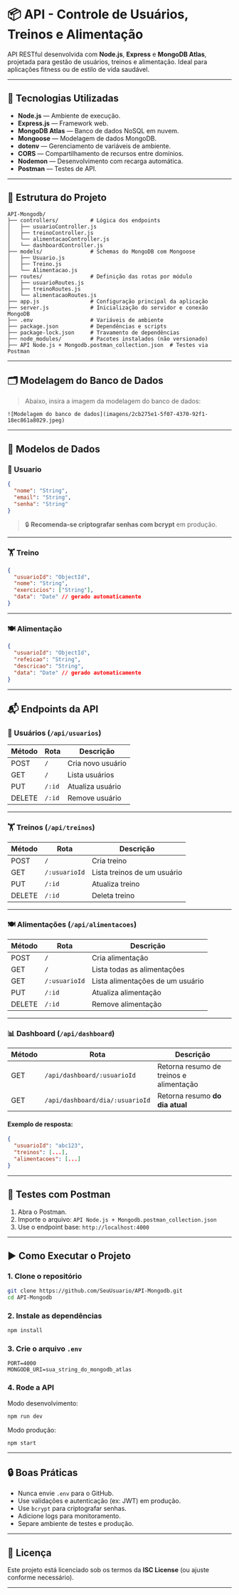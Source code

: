 
# 📦 API - Controle de Usuários, Treinos e Alimentação

API RESTful desenvolvida com **Node.js**, **Express** e **MongoDB Atlas**, projetada para gestão de usuários, treinos e alimentação. Ideal para aplicações fitness ou de estilo de vida saudável.

---

## 🧪 Tecnologias Utilizadas

- **Node.js** — Ambiente de execução.
- **Express.js** — Framework web.
- **MongoDB Atlas** — Banco de dados NoSQL em nuvem.
- **Mongoose** — Modelagem de dados MongoDB.
- **dotenv** — Gerenciamento de variáveis de ambiente.
- **CORS** — Compartilhamento de recursos entre domínios.
- **Nodemon** — Desenvolvimento com recarga automática.
- **Postman** — Testes de API.

---

## 📁 Estrutura do Projeto

```
API-Mongodb/
├── controllers/          # Lógica dos endpoints
│   ├── usuarioController.js
│   ├── treinoController.js
│   └── alimentacaoController.js
│   └── dashboardController.js
├── models/               # Schemas do MongoDB com Mongoose
│   ├── Usuario.js
│   ├── Treino.js
│   └── Alimentacao.js
├── routes/               # Definição das rotas por módulo
│   ├── usuarioRoutes.js
│   ├── treinoRoutes.js
│   └── alimentacaoRoutes.js
├── app.js                # Configuração principal da aplicação
├── server.js             # Inicialização do servidor e conexão MongoDB
├── .env                  # Variáveis de ambiente
├── package.json          # Dependências e scripts
├── package-lock.json     # Travamento de dependências
├── node_modules/         # Pacotes instalados (não versionado)
├── API Node.js + Mongodb.postman_collection.json  # Testes via Postman
```

---

## 🗂️ Modelagem do Banco de Dados

> Abaixo, insira a imagem da modelagem do banco de dados:

```
![Modelagem do banco de dados](imagens/2cb275e1-5f07-4370-92f1-18ec861a8029.jpeg)
```

---

## 🔧 Modelos de Dados

### 👤 Usuario

```json
{
  "nome": "String",
  "email": "String",
  "senha": "String"
}
```

> 🔒 **Recomenda-se criptografar senhas com bcrypt** em produção.

---

### 🏋️ Treino

```json
{
  "usuarioId": "ObjectId",
  "nome": "String",
  "exercicios": ["String"],
  "data": "Date" // gerado automaticamente
}
```

---

### 🍽️ Alimentação

```json
{
  "usuarioId": "ObjectId",
  "refeicao": "String",
  "descricao": "String",
  "data": "Date" // gerado automaticamente
}
```

---

## 📬 Endpoints da API

### 🔐 Usuários (`/api/usuarios`)
| Método | Rota             | Descrição             |
|--------|------------------|------------------------|
| POST   | `/`              | Cria novo usuário      |
| GET    | `/`              | Lista usuários         |
| PUT    | `/:id`           | Atualiza usuário       |
| DELETE | `/:id`           | Remove usuário         |

---

### 🏋️ Treinos (`/api/treinos`)
| Método | Rota                      | Descrição                        |
|--------|---------------------------|----------------------------------|
| POST   | `/`                       | Cria treino                      |
| GET    | `/:usuarioId`             | Lista treinos de um usuário      |
| PUT    | `/:id`                    | Atualiza treino                  |
| DELETE | `/:id`                    | Deleta treino                    |

---

### 🍽️ Alimentações (`/api/alimentacoes`)
| Método | Rota                      | Descrição                            |
|--------|---------------------------|--------------------------------------|
| POST   | `/`                       | Cria alimentação                     |
| GET    | `/`                       | Lista todas as alimentações          |
| GET    | `/:usuarioId`             | Lista alimentações de um usuário     |
| PUT    | `/:id`                    | Atualiza alimentação                 |
| DELETE | `/:id`                    | Remove alimentação                   |

---

### 📊 Dashboard (`/api/dashboard`)
| Método | Rota                                 | Descrição                                   |
|--------|--------------------------------------|---------------------------------------------|
| GET    | `/api/dashboard/:usuarioId`          | Retorna resumo de treinos e alimentação     |
| GET    | `/api/dashboard/dia/:usuarioId`      | Retorna resumo **do dia atual**             |

#### Exemplo de resposta:

```json
{
  "usuarioId": "abc123",
  "treinos": [...],
  "alimentacoes": [...]
}
```

---

## 🧪 Testes com Postman

1. Abra o Postman.
2. Importe o arquivo: `API Node.js + Mongodb.postman_collection.json`
3. Use o endpoint base: `http://localhost:4000`

---

## ▶️ Como Executar o Projeto

### 1. Clone o repositório

```bash
git clone https://github.com/SeuUsuario/API-Mongodb.git
cd API-Mongodb
```

### 2. Instale as dependências

```bash
npm install
```

### 3. Crie o arquivo `.env`

```env
PORT=4000
MONGODB_URI=sua_string_do_mongodb_atlas
```

### 4. Rode a API

Modo desenvolvimento:

```bash
npm run dev
```

Modo produção:

```bash
npm start
```

---

## 🔒 Boas Práticas

- Nunca envie `.env` para o GitHub.
- Use validações e autenticação (ex: JWT) em produção.
- Use `bcrypt` para criptografar senhas.
- Adicione logs para monitoramento.
- Separe ambiente de testes e produção.

---

## 📄 Licença

Este projeto está licenciado sob os termos da **ISC License** (ou ajuste conforme necessário).

---
